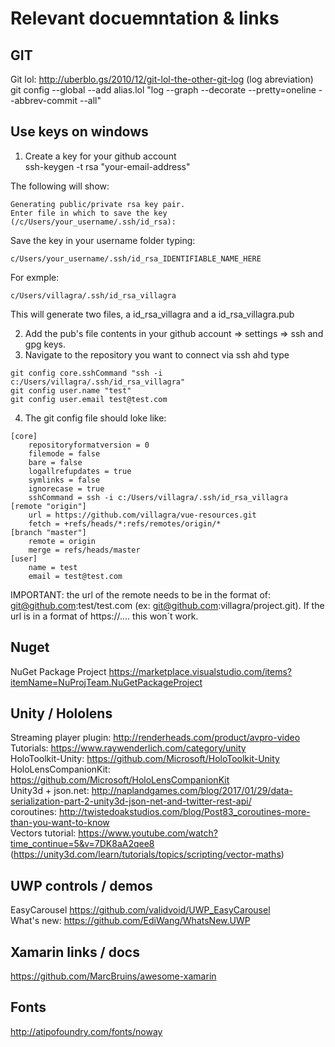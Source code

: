 # Relevant docuemntation & links

## GIT
Git lol: http://uberblo.gs/2010/12/git-lol-the-other-git-log (log abreviation)  
git config --global --add alias.lol "log --graph --decorate --pretty=oneline --abbrev-commit --all"  

## Use keys on windows
1. Create a key for your github account  
ssh-keygen -t rsa "your-email-address"  

The following will show:
~~~~
Generating public/private rsa key pair.
Enter file in which to save the key (/c/Users/your_username/.ssh/id_rsa):
~~~~
Save the key in your username folder typing:
~~~~
c/Users/your_username/.ssh/id_rsa_IDENTIFIABLE_NAME_HERE
~~~~
For exmple:
~~~~
c/Users/villagra/.ssh/id_rsa_villagra
~~~~
This will generate two files, a id_rsa_villagra and a id_rsa_villagra.pub

2. Add the pub's file contents in your github account => settings => ssh and gpg keys.
3. Navigate to the repository you want to connect via ssh ahd type
~~~~
git config core.sshCommand "ssh -i c:/Users/villagra/.ssh/id_rsa_villagra"
git config user.name "test"
git config user.email test@test.com
~~~~
4. The git config file should loke like:
~~~~
[core]
	repositoryformatversion = 0
	filemode = false
	bare = false
	logallrefupdates = true
	symlinks = false
	ignorecase = true
	sshCommand = ssh -i c:/Users/villagra/.ssh/id_rsa_villagra
[remote "origin"]
	url = https://github.com/villagra/vue-resources.git
	fetch = +refs/heads/*:refs/remotes/origin/*
[branch "master"]
	remote = origin
	merge = refs/heads/master
[user]
	name = test
	email = test@test.com
~~~~

IMPORTANT: the url of the remote needs to be in the format of: git@github.com:test/test.com (ex: git@github.com:villagra/project.git). If the url is in a format of https://.... this won´t work.

## Nuget
NuGet Package Project https://marketplace.visualstudio.com/items?itemName=NuProjTeam.NuGetPackageProject

## Unity / Hololens
Streaming player plugin: http://renderheads.com/product/avpro-video  
Tutorials: https://www.raywenderlich.com/category/unity  
HoloToolkit-Unity: https://github.com/Microsoft/HoloToolkit-Unity  
HoloLensCompanionKit: https://github.com/Microsoft/HoloLensCompanionKit  
Unity3d + json.net: http://naplandgames.com/blog/2017/01/29/data-serialization-part-2-unity3d-json-net-and-twitter-rest-api/  
coroutines: http://twistedoakstudios.com/blog/Post83_coroutines-more-than-you-want-to-know  
Vectors tutorial: https://www.youtube.com/watch?time_continue=5&v=7DK8aA2qee8 (https://unity3d.com/learn/tutorials/topics/scripting/vector-maths)  

## UWP controls / demos
EasyCarousel https://github.com/validvoid/UWP_EasyCarousel  
What's new: https://github.com/EdiWang/WhatsNew.UWP  

## Xamarin links / docs
https://github.com/MarcBruins/awesome-xamarin

## Fonts
http://atipofoundry.com/fonts/noway
